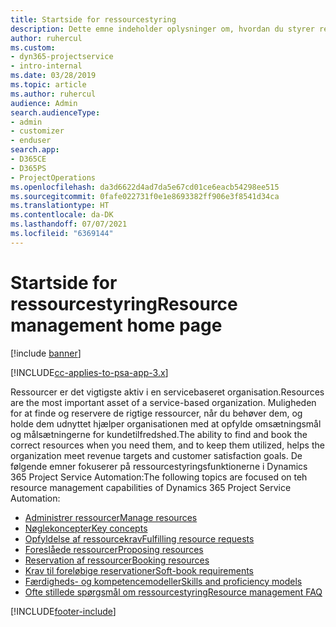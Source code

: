 ```yaml
---
title: Startside for ressourcestyring
description: Dette emne indeholder oplysninger om, hvordan du styrer ressourcer.
author: ruhercul
ms.custom:
- dyn365-projectservice
- intro-internal
ms.date: 03/28/2019
ms.topic: article
ms.author: ruhercul
audience: Admin
search.audienceType:
- admin
- customizer
- enduser
search.app:
- D365CE
- D365PS
- ProjectOperations
ms.openlocfilehash: da3d6622d4ad7da5e67cd01ce6eacb54298ee515
ms.sourcegitcommit: 0fafe022731f0e1e8693382ff906e3f8541d34ca
ms.translationtype: HT
ms.contentlocale: da-DK
ms.lasthandoff: 07/07/2021
ms.locfileid: "6369144"
---
```

# <a name="resource-management-home-page"></a><span data-ttu-id="2f186-103">Startside for ressourcestyring</span><span class="sxs-lookup"><span data-stu-id="2f186-103">Resource management home page</span></span>

[!include [banner](../includes/psa-now-project-operations.md)]

[!INCLUDE[cc-applies-to-psa-app-3.x](../includes/cc-applies-to-psa-app-3x.md)]

<span data-ttu-id="2f186-104">Ressourcer er det vigtigste aktiv i en servicebaseret organisation.</span><span class="sxs-lookup"><span data-stu-id="2f186-104">Resources are the most important asset of a service-based organization.</span></span> <span data-ttu-id="2f186-105">Muligheden for at finde og reservere de rigtige ressourcer, når du behøver dem, og holde dem udnyttet hjælper organisationen med at opfylde omsætningsmål og målsætningerne for kundetilfredshed.</span><span class="sxs-lookup"><span data-stu-id="2f186-105">The ability to find and book the correct resources when you need them, and to keep them utilized, helps the organization meet revenue targets and customer satisfaction goals.</span></span> <span data-ttu-id="2f186-106">De følgende emner fokuserer på ressourcestyringsfunktionerne i Dynamics 365 Project Service Automation:</span><span class="sxs-lookup"><span data-stu-id="2f186-106">The following topics are focused on teh resource management capabilities of Dynamics 365 Project Service Automation:</span></span>

- [<span data-ttu-id="2f186-107">Administrer ressourcer</span><span class="sxs-lookup"><span data-stu-id="2f186-107">Manage resources</span></span>](manage-resources.md)
- [<span data-ttu-id="2f186-108">Nøglekoncepter</span><span class="sxs-lookup"><span data-stu-id="2f186-108">Key concepts</span></span>](reports-key-concepts.md)
- [<span data-ttu-id="2f186-109">Opfyldelse af ressourcekrav</span><span class="sxs-lookup"><span data-stu-id="2f186-109">Fulfilling resource requests</span></span>](resource-management-fulfill-requests.md)
- [<span data-ttu-id="2f186-110">Foreslåede ressourcer</span><span class="sxs-lookup"><span data-stu-id="2f186-110">Proposing resources</span></span>](resource-management-propose-resources.md)
- [<span data-ttu-id="2f186-111">Reservation af ressourcer</span><span class="sxs-lookup"><span data-stu-id="2f186-111">Booking resources</span></span>](resource-management-book-resources-scheduleboard.md)
- [<span data-ttu-id="2f186-112">Krav til foreløbige reservationer</span><span class="sxs-lookup"><span data-stu-id="2f186-112">Soft-book requirements</span></span>](resource-management-softbook-requirements.md)
- [<span data-ttu-id="2f186-113">Færdigheds- og kompetencemodeller</span><span class="sxs-lookup"><span data-stu-id="2f186-113">Skills and proficiency models</span></span>](resource-management-skills-proficiency.md)
- [<span data-ttu-id="2f186-114">Ofte stillede spørgsmål om ressourcestyring</span><span class="sxs-lookup"><span data-stu-id="2f186-114">Resource management FAQ</span></span>](resource-management-faq.md)


[!INCLUDE[footer-include](../includes/footer-banner.md)]